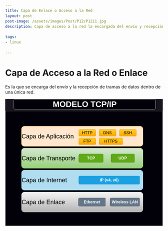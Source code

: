 ```yaml
---
title: Capa de Enlace o Acceso a la Red
layout: post
post-image: /assets/images/Post/P12/P12i1.jpg
description: Capa de acceso a la red la encargada del envío y recepción

tags:
- linux

---
```


# Capa de Acceso a la Red o Enlace

Es la que se encarga del envío y la recepción de tramas de datos dentro de una única red.


![P12i1](/assets/images/Post/P12/Capas.png)

